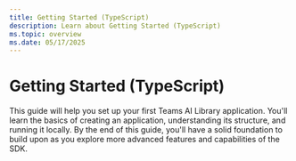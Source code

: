 ```yaml
---
title: Getting Started (TypeScript)
description: Learn about Getting Started (TypeScript)
ms.topic: overview
ms.date: 05/17/2025
---
```


# Getting Started (TypeScript)

This guide will help you set up your first Teams AI Library application. You'll learn the basics of creating an application, understanding its structure, and running it locally. By the end of this guide, you'll have a solid foundation to build upon as you explore more advanced features and capabilities of the SDK.